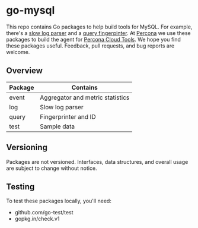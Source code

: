 # go-mysql

This repo contains Go packages to help build tools for MySQL. For example, there's a [slow log parser](https://github.com/percona/go-mysql/tree/master/log/slow) and a [query fingerpinter](https://github.com/percona/go-mysql/tree/master/query). At [Percona](http://www.percona.com) we use these packages to build the agent for [Percona Cloud Tools](https://cloud.percona.com). We hope you find these packages useful. Feedback, pull requests, and bug reports are welcome.

## Overview

Package|Contains
-------|--------
event|Aggregator and metric statistics
log|Slow log parser
query|Fingerprinter and ID
test|Sample data

## Versioning

Packages are not versioned. Interfaces, data structures, and overall usage are subject to change without notice.

## Testing

To test these packages locally, you'll need:
* github.com/go-test/test
* gopkg.in/check.v1
